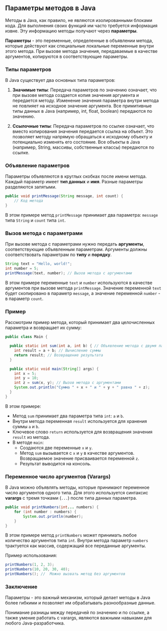 ## Параметры методов в Java

Методы в Java, как правило, не являются изолированными блоками кода. Для выполнения своих функций им часто требуется информация извне. Эту информацию методы получают через **параметры**.

**Параметры** - это переменные, определенные в объявлении метода, которые действуют как специальные локальные переменные внутри этого метода. При вызове метода значения, передаваемые в качестве аргументов, копируются в соответствующие параметры.

### Типы параметров

В Java существует два основных типа параметров:

1. **Значимые типы**:  Передача параметров по значению означает, что при вызове метода создается копия значения аргумента и передается методу. Изменение значения параметра внутри метода не повлияет на исходное значение аргумента. Все примитивные типы данных в Java (например, int, float, boolean) передаются по значению.

2. **Ссылочные типы**:  Передача параметров по ссылке означает, что вместо копирования значения передается ссылка на объект. Это позволяет методу напрямую обращаться к исходному объекту и потенциально изменять его состояние.  Все объекты в Java (например, String, массивы, собственные классы) передаются по ссылке.

### Объявление параметров

Параметры объявляются в круглых скобках после имени метода.  Каждый параметр имеет **тип данных** и **имя**. Разные параметры разделяются запятыми.

```java
public void printMessage(String message, int count) { 
    // Код метода
}
```

В этом примере метод `printMessage` принимает два параметра:  `message` типа `String` и `count` типа `int`.

### Вызов метода с параметрами

При вызове метода с параметрами нужно передать **аргументы**, соответствующие объявленным параметрам. Аргументы должны соответствовать параметрам по **типу** и **порядку**.

```java
String text = "Hello, world!";
int number = 5;
printMessage(text, number); // Вызов метода с аргументами
```

В этом примере переменные `text` и `number` используются в качестве аргументов при вызове метода `printMessage`. Значение переменной `text` будет скопировано в параметр `message`, а значение переменной `number` - в параметр `count`.

### Пример

Рассмотрим пример метода, который принимает два целочисленных параметра и возвращает их сумму:

```java
public class Main {

  public static int sum(int a, int b) { // Объявление метода с двумя параметрами
    int result = a + b; // Вычисление суммы
    return result; // Возвращение результата
  }

  public static void main(String[] args) {
    int x = 5;
    int y = 10;
    int z = sum(x, y); // Вызов метода с аргументами
    System.out.println("Сумма " + x + " и " + y + " равна " + z);
  }
}
```

В этом примере:

* Метод `sum` принимает два параметра типа `int`: `a` и `b`.
* Внутри метода переменная `result` используется для хранения суммы `a` и `b`.
* Ключевое слово `return` используется для возвращения значения `result` из метода.
* В методе `main`:
    * Создаются две переменные `x` и `y`.
    * Метод `sum` вызывается с `x` и `y` в качестве аргументов. Возвращаемое значение присваивается переменной `z`.
    * Результат выводится на консоль.

### Переменное число аргументов (Varargs)

В Java можно объявлять методы, которые принимают переменное число аргументов одного типа. Для этого используется синтаксис **varargs** с тремя точками (`...`) после типа данных параметра.

```java
public void printNumbers(int... numbers) {
    for (int number : numbers) {
        System.out.println(number);
    }
}
```

В этом примере метод `printNumbers` может принимать любое количество аргументов типа `int`. Внутри метода параметр `numbers` трактуется как массив, содержащий все переданные аргументы.

Пример использования:

```java
printNumbers(1, 2, 3);
printNumbers(10, 20, 30, 40);
printNumbers(); //  Можно вызвать метод без аргументов
```

### Заключение

Параметры - это важный механизм, который делает методы в Java более гибкими и позволяет им обрабатывать разнообразные данные. 

Понимание разницы между передачей по значению и по ссылке, а также умение работать с varargs, являются важными навыками для любого Java-разработчика. 

